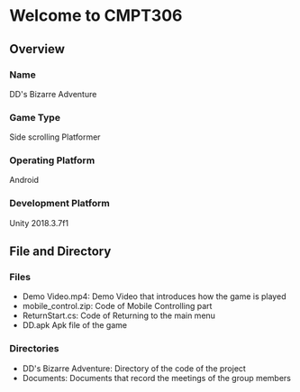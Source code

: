 # Welcome to CMPT306

## Overview

### Name

DD's Bizarre Adventure

### Game Type

Side scrolling Platformer

### Operating Platform

Android

### Development Platform

Unity 2018.3.7f1

## File and Directory 

### Files

* Demo Video.mp4: Demo Video that introduces how the game is played
* mobile_control.zip: Code of Mobile Controlling part
* ReturnStart.cs: Code of Returning to the main menu
* DD.apk Apk file of the game

### Directories

* DD's Bizarre Adventure: Directory of the code of the project
* Documents: Documents that record the meetings of the group members